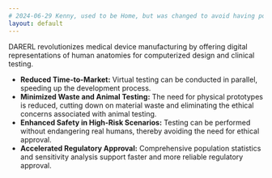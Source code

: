 ```yaml
---
# 2024-06-29 Kenny, used to be Home, but was changed to avoid having posts on landing-page
layout: default
---
```



DARERL revolutionizes medical device manufacturing by offering digital representations of human anatomies for computerized design and clinical testing.

- **Reduced Time-to-Market:** Virtual testing can be conducted in parallel, speeding up the development process.
- **Minimized Waste and Animal Testing:** The need for physical prototypes is reduced, cutting down on material waste and eliminating the ethical concerns associated with animal testing.
- **Enhanced Safety in High-Risk Scenarios:** Testing can be performed without endangering real humans, thereby avoiding the need for ethical approval.
- **Accelerated Regulatory Approval:** Comprehensive population statistics and sensitivity analysis support faster and more reliable regulatory approval.

